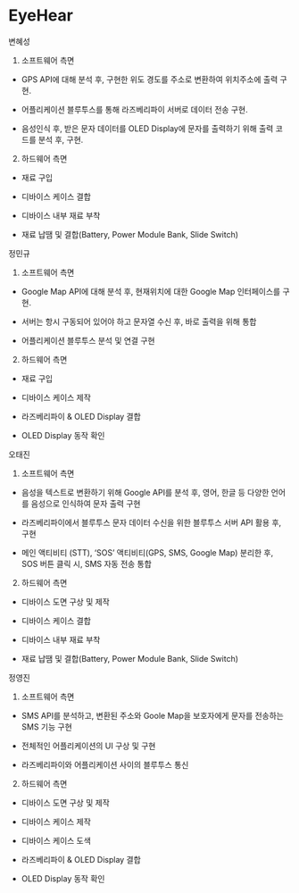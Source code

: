 # EyeHear

변혜성

1. 소프트웨어 측면

- GPS API에 대해 분석 후, 구현한 위도 경도를 주소로 변환하여 위치주소에 출력 구현.


- 어플리케이션 블루투스를 통해 라즈베리파이 서버로 데이터 전송 구현.

- 음성인식 후, 받은 문자 데이터를 OLED Display에 문자를 출력하기 위해 출력 코드를 분석 후, 구현.

2. 하드웨어 측면

- 재료 구입

- 디바이스 케이스 결합

- 디바이스 내부 재료 부착

- 재료 납땜 및 결합(Battery, Power Module Bank, Slide Switch)

정민규

1. 소프트웨어 측면

- Google Map API에 대해 분석 후, 현재위치에 대한 Google Map 인터페이스를 구현. 

- 서버는 항시 구동되어 있어야 하고 문자열 수신 후, 바로 출력을 위해 통합

- 어플리케이션 블루투스 분석 및 연결 구현

2. 하드웨어 측면

- 재료 구입

- 디바이스 케이스 제작

- 라즈베리파이 & OLED Display 결합

- OLED Display 동작 확인

오태진  

1. 소프트웨어 측면

- 음성을 텍스트로 변환하기 위해 Google API를 분석 후, 영어, 한글 등 다양한 언어를 음성으로 인식하여 문자 출력 구현

- 라즈베리파이에서 블루투스 문자 데이터 수신을 위한 블루투스 서버 API 활용 후, 구현

- 메인 액티비티 (STT), ‘SOS’ 액티비티(GPS, SMS, Google Map) 분리한 후, SOS 버튼 클릭 시, SMS 자동 전송 통합

2. 하드웨어 측면

- 디바이스 도면 구상 및 제작

- 디바이스 케이스 결합

- 디바이스 내부 재료 부착

- 재료 납땜 및 결합(Battery, Power Module Bank, Slide Switch)

정영진 

1. 소프트웨어 측면

- SMS API를 분석하고, 변환된 주소와 Goole Map을 보호자에게 문자를 전송하는 SMS 기능 구현 

- 전체적인 어플리케이션의 UI 구상 및 구현

- 라즈베리파이와 어플리케이션 사이의 블루투스 통신

2. 하드웨어 측면

- 디바이스 도면 구상 및 제작

- 디바이스 케이스 제작

- 디바이스 케이스 도색

- 라즈베리파이 & OLED Display 결합

- OLED Display 동작 확인

